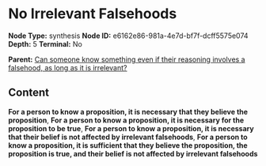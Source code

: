# No Irrelevant Falsehoods

**Node Type:** synthesis
**Node ID:** e6162e86-981a-4e7d-bf7f-dcff5575e074
**Depth:** 5
**Terminal:** No

**Parent:** [Can someone know something even if their reasoning involves a falsehood, as long as it is irrelevant?](can-someone-know-something-even-if-their-reasoning-involves-a-falsehood-as-long-as-it-is-irrelevant-antithesis-86b53dd6-1337-4aa2-9282-0bcf0ff8fc36.md)

## Content

**For a person to know a proposition, it is necessary that they believe the proposition**, **For a person to know a proposition, it is necessary for the proposition to be true**, **For a person to know a proposition, it is necessary that their belief is not affected by irrelevant falsehoods**, **For a person to know a proposition, it is sufficient that they believe the proposition, the proposition is true, and their belief is not affected by irrelevant falsehoods**
